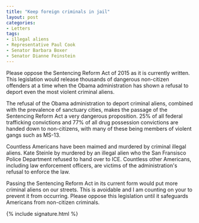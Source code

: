 ```yaml
---
title: "Keep foreign criminals in jail"
layout: post
categories:
- Letters
tags:
- illegal aliens
- Representative Paul Cook
- Senator Barbara Boxer
- Senator Dianne Feinstein
---
```


Please oppose the Sentencing Reform Act of 2015 as it is currently written. This legislation would release thousands of dangerous non-citizen offenders at a time when the Obama administration has shown a refusal to deport even the most violent criminal aliens.

The refusal of the Obama administration to deport criminal aliens, combined with the prevalence of sanctuary cities, makes the passage of the Sentencing Reform Act a very dangerous proposition. 25% of all federal trafficking convictions and 77% of all drug possession convictions are handed down to non-citizens, with many of these being members of violent gangs such as MS-13.

Countless Americans have been maimed and murdered by criminal illegal aliens. Kate Steinle by murdered by an illegal alien who the San Fransisco Police Department refused to hand over to ICE. Countless other Americans, including law enforcement officers, are victims of the administration's refusal to enforce the law.

Passing the Sentencing Reform Act in its current form would put more criminal aliens on our streets. This is avoidable and I am counting on your to prevent it from occurring. Please oppose this legislation until it safeguards Americans from non-citizen criminals.

{% include signature.html %}
